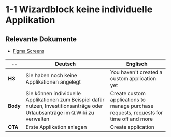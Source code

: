 # 1-1 Wizardblock keine individuelle Applikation

## Relevante Dokumente

* [Figma Screens](https://www.figma.com/file/ObpEGoczbPSUsnoH7aPFLbdy/Workflow-Generator-Screens?node-id=945%3A684)

-- | Deutsch | Englisch
---|---|---
**H3** | Sie haben noch keine Applikationen angelegt | You haven't created a custom application yet
**Body** | Sie können individuelle Applikationen zum Beispiel dafür nutzen, Investitionsanträge oder Urlaubsanträge im Q.Wiki zu verwalten | Create custom applications to manage purchase requests, requests for time off and more
**CTA** | Erste Applikation anlegen | Create application